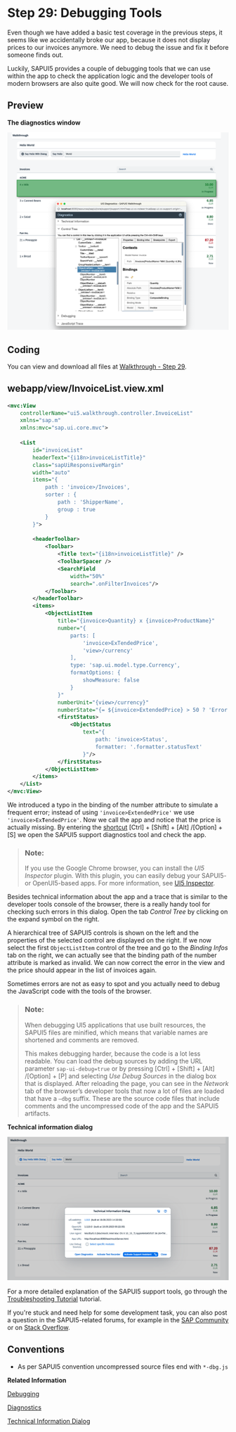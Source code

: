 <!-- loio1ff250c2038849f5991209f7e6c36f1f -->

# Step 29: Debugging Tools

Even though we have added a basic test coverage in the previous steps, it seems like we accidentally broke our app, because it does not display prices to our invoices anymore. We need to debug the issue and fix it before someone finds out.

Luckily, SAPUI5 provides a couple of debugging tools that we can use within the app to check the application logic and the developer tools of modern browsers are also quite good. We will now check for the root cause.



<a name="loio1ff250c2038849f5991209f7e6c36f1f__section_chj_s5x_31b"/>

## Preview

  
  
**The diagnostics window**

![The graphic has an explanatory text.](images/UI5_Walkthrough_Step_29a_930de31.png "The diagnostics window")



<a name="loio1ff250c2038849f5991209f7e6c36f1f__section_dhj_s5x_31b"/>

## Coding

You can view and download all files at [Walkthrough - Step 29](https://ui5.sap.com/#/entity/sap.m.tutorial.walkthrough/sample/sap.m.tutorial.walkthrough.29).



<a name="loio1ff250c2038849f5991209f7e6c36f1f__section_ykp_sth_tyb"/>

## webapp/view/InvoiceList.view.xml

```xml
<mvc:View
    controllerName="ui5.walkthrough.controller.InvoiceList"
    xmlns="sap.m"
    xmlns:mvc="sap.ui.core.mvc">

    <List
        id="invoiceList"
        headerText="{i18n>invoiceListTitle}"
        class="sapUiResponsiveMargin"
        width="auto"
        items="{
            path : 'invoice>/Invoices',
            sorter : {
                path : 'ShipperName',
                group : true
            }
        }">

        <headerToolbar>
            <Toolbar>
                <Title text="{i18n>invoiceListTitle}" />
                <ToolbarSpacer />
                <SearchField
                    width="50%"
                    search=".onFilterInvoices"/>
            </Toolbar>
        </headerToolbar>
        <items>
            <ObjectListItem
                title="{invoice>Quantity} x {invoice>ProductName}"
                number="{
                    parts: [
                        'invoice>ExTendedPrice',
                        'view>/currency'
                    ],
                    type: 'sap.ui.model.type.Currency',
                    formatOptions: {
                        showMeasure: false
                    }
                }"
                numberUnit="{view>/currency}"
                numberState="{= ${invoice>ExtendedPrice} > 50 ? 'Error' : 'Success' }">
                <firstStatus>
                    <ObjectStatus
                        text="{
                            path: 'invoice>Status',
                            formatter: '.formatter.statusText'
                        }"/>
                </firstStatus>
            </ObjectListItem>
        </items>
    </List>
</mvc:View>
```

We introduced a typo in the binding of the number attribute to simulate a frequent error; instead of using `'invoice>ExtendedPrice'` we use <code>'invoice&gt;Ex<b>T</b>endedPrice'</code>. Now we call the app and notice that the price is actually missing. By entering the [shortcut](../02_Read-Me-First/keyboard-shortcuts-for-sapui5-tools-154844c.md) [Ctrl\] + [Shift\] + [Alt\] /[Option\] + [S\]  we open the SAPUI5 support diagnostics tool and check the app.

> ### Note:  
> If you use the Google Chrome browser, you can install the *UI5 Inspector* plugin. With this plugin, you can easily debug your SAPUI5- or OpenUI5-based apps. For more information, see [UI5 Inspector](../04_Essentials/ui5-inspector-b24e724.md).

Besides technical information about the app and a trace that is similar to the developer tools console of the browser, there is a really handy tool for checking such errors in this dialog. Open the tab *Control Tree* by clicking on the expand symbol on the right.

A hierarchical tree of SAPUI5 controls is shown on the left and the properties of the selected control are displayed on the right. If we now select the first `ObjectListItem` control of the tree and go to the *Binding Infos* tab on the right, we can actually see that the binding path of the number attribute is marked as invalid. We can now correct the error in the view and the price should appear in the list of invoices again.

Sometimes errors are not as easy to spot and you actually need to debug the JavaScript code with the tools of the browser.

> ### Note:  
> When debugging UI5 applications that use built resources, the SAPUI5 files are minified, which means that variable names are shortened and comments are removed.
> 
> This makes debugging harder, because the code is a lot less readable. You can load the debug sources by adding the URL parameter `sap-ui-debug=true` or by pressing [Ctrl\] + [Shift\] + [Alt\] /[Option\] + [P\]  and selecting *Use Debug Sources* in the dialog box that is displayed. After reloading the page, you can see in the *Network* tab of the browser’s developer tools that now a lot of files are loaded that have a `–dbg` suffix. These are the source code files that include comments and the uncompressed code of the app and the SAPUI5 artifacts.

  
  
**Technical information dialog**

![Displays general information about the application, SAPUI5, and user browser](images/UI5_Walkthrough_Step_29b_34c4b02.png "Technical information dialog ")

For a more detailed explanation of the SAPUI5 support tools, go through the [Troubleshooting Tutorial](troubleshooting-tutorial-5661952.md) tutorial.

If you're stuck and need help for some development task, you can also post a question in the SAPUI5-related forums, for example in the [SAP Community](https://www.sap.com/community/topic/ui5.html) or on [Stack Overflow](https://stackoverflow.com/search?q=sapui5).



<a name="loio1ff250c2038849f5991209f7e6c36f1f__section_lvc_gkw_31b"/>

## Conventions

-   As per SAPUI5 convention uncompressed source files end with `*-dbg.js`


**Related Information**  


[Debugging](../04_Essentials/debugging-c9b0f8c.md#loioc9b0f8cca852443f9b8d3bf8ba5626ab "When developing apps, searching for bugs is an inevitable part of the process. To analyze an issue, you can use the developer tools of your browser and built-in SAPUI5 tools. In this section, we give an overview of the SAPUI5 tools you can use when debugging. To learn more about the developer tools of your browser, check the documentation of the browser.")

[Diagnostics](../04_Essentials/diagnostics-6ec18e8.md#loio6ec18e80b0ce47f290bc2645b0cc86e6 "The Diagnostics window available in SAPUI5 is a support tool that runs within an existing SAPUI5 app.")

[Technical Information Dialog](../04_Essentials/technical-information-dialog-616a3ef.md#loio616a3ef07f554e20a3adf749c11f64e9 "The Technical Information dialog shows details of the SAPUI5 version currently being used in an app built with SAPUI5. You can use the Technical Information dialog to enable debug resources and open additional support tools to debug your app.")

